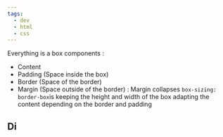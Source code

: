 ```yaml
---
tags:
  - dev
  - html
  - css
---
```

Everything is a box components : 
- Content
- Padding (Space inside the box)
- Border (Space of the border)
- Margin (Space outside of the border) : Margin collapses
`box-sizing: border-box`is keeping the height and width of the box adapting the content depending on the border and padding

## Di